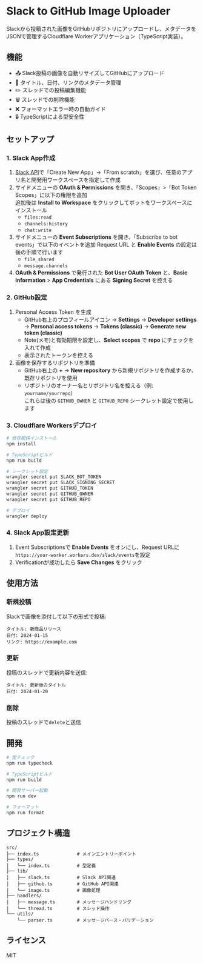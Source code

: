 # Slack to GitHub Image Uploader

Slackから投稿された画像をGitHubリポジトリにアップロードし、メタデータをJSONで管理するCloudflare Workerアプリケーション（TypeScript実装）。

## 機能

- 📤 Slack投稿の画像を自動リサイズしてGitHubにアップロード
- 📝 タイトル、日付、リンクのメタデータ管理
- ✏️ スレッドでの投稿編集機能
- 🗑️ スレッドでの削除機能
- ❌ フォーマットエラー時の自動ガイド
- 🔒 TypeScriptによる型安全性

## セットアップ

### 1. Slack App作成

1. [Slack API](https://api.slack.com/apps)で「Create New App」→「From scratch」を選び、任意のアプリ名と開発用ワークスペースを指定して作成
2. サイドメニューの **OAuth & Permissions** を開き、「Scopes」>「Bot Token Scopes」に以下の権限を追加  
   追加後は **Install to Workspace** をクリックしてボットをワークスペースにインストール
   - `files:read`
   - `channels:history`
   - `chat:write`
3. サイドメニューの **Event Subscriptions** を開き、「Subscribe to bot events」で以下のイベントを追加
   Request URL と **Enable Events** の設定は後の手順で行います
   - `file_shared`
   - `message.channels`
4. **OAuth & Permissions** で発行された **Bot User OAuth Token** と、**Basic Information** > **App Credentials** にある **Signing Secret** を控える

### 2. GitHub設定

1. Personal Access Token を生成
   - GitHub右上のプロフィールアイコン → **Settings** → **Developer settings** → **Personal access tokens** → **Tokens (classic)** → **Generate new token (classic)**
   - Note(メモ)と有効期限を設定し、**Select scopes** で **repo** にチェックを入れて作成
   - 表示されたトークンを控える
2. 画像を保存するリポジトリを準備
   - GitHub右上の **+** → **New repository** から新規リポジトリを作成するか、既存リポジトリを使用
   - リポジトリのオーナー名とリポジトリ名を控える（例: `yourname/yourrepo`）  
     これらは後の `GITHUB_OWNER` と `GITHUB_REPO` シークレット設定で使用します

### 3. Cloudflare Workersデプロイ

```bash
# 依存関係インストール
npm install

# TypeScriptビルド
npm run build

# シークレット設定
wrangler secret put SLACK_BOT_TOKEN
wrangler secret put SLACK_SIGNING_SECRET
wrangler secret put GITHUB_TOKEN
wrangler secret put GITHUB_OWNER
wrangler secret put GITHUB_REPO

# デプロイ
wrangler deploy
```

### 4. Slack App設定更新

1. Event Subscriptionsで **Enable Events** をオンにし、Request URLに`https://your-worker.workers.dev/slack/events`を設定
2. Verificationが成功したら **Save Changes** をクリック

## 使用方法

### 新規投稿

Slackで画像を添付して以下の形式で投稿:

```
タイトル: 新商品リリース
日付: 2024-01-15
リンク: https://example.com
```

### 更新

投稿のスレッドで更新内容を送信:

```
タイトル: 更新後のタイトル
日付: 2024-01-20
```

### 削除

投稿のスレッドで`delete`と送信

## 開発

```bash
# 型チェック
npm run typecheck

# TypeScriptビルド
npm run build

# 開発サーバー起動
npm run dev

# フォーマット
npm run format
```

## プロジェクト構造

```
src/
├── index.ts              # メインエントリーポイント
├── types/
│   └── index.ts          # 型定義
├── lib/
│   ├── slack.ts          # Slack API関連
│   ├── github.ts         # GitHub API関連
│   └── image.ts          # 画像処理
├── handlers/
│   ├── message.ts        # メッセージハンドリング
│   └── thread.ts         # スレッド操作
└── utils/
    └── parser.ts         # メッセージパース・バリデーション
```

## ライセンス

MIT
